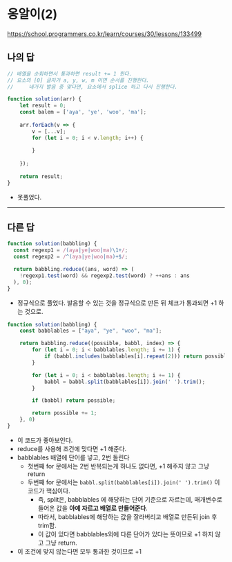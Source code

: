 # 옹알이(2)

https://school.programmers.co.kr/learn/courses/30/lessons/133499

## 나의 답

```js
// 배열을 순회하면서 통과하면 result += 1 한다.
// 요소의 [0] 글자가 a, y, w, m 이면 순서를 진행한다.
//     네가지 발음 중 맞다면, 요소에서 splice 하고 다시 진행한다.

function solution(arr) {
    let result = 0;
    const balem = ['aya', 'ye', 'woo', 'ma'];
    
    arr.forEach(v => {
        v = [...v];
        for (let i = 0; i < v.length; i++) {
            
        }
        
    });
    
    return result;
}
```

- 못풀었다.


---

## 다른 답

```js
function solution(babbling) {
  const regexp1 = /(aya|ye|woo|ma)\1+/;
  const regexp2 = /^(aya|ye|woo|ma)+$/;

  return babbling.reduce((ans, word) => (
    !regexp1.test(word) && regexp2.test(word) ? ++ans : ans
  ), 0);
}
```

- 정규식으로 풀었다. 발음할 수 있는 것을 정규식으로 만든 뒤 체크가 통과되면 +1 하는 것으로.

```js
function solution(babbling) {
    const babblables = ["aya", "ye", "woo", "ma"];

    return babbling.reduce((possible, babbl, index) => {
        for (let i = 0; i < babblables.length; i += 1) {
            if (babbl.includes(babblables[i].repeat(2))) return possible;
        }

        for (let i = 0; i < babblables.length; i += 1) {
            babbl = babbl.split(babblables[i]).join(' ').trim();
        }

        if (babbl) return possible;

        return possible += 1;
    }, 0)
}
```

- 이 코드가 좋아보인다.
- reduce를 사용해 조건에 맞다면 +1 해준다.
- babblables 배열에 단어를 넣고, 2번 돌린다
  - 첫번째 for 문에서는 2번 반복되는게 하나도 없다면, +1 해주지 않고 그냥 return
  - 두번째 for 문에서는 `babbl.split(babblables[i]).join(' ').trim()` 이 코드가 핵심이다.
    - 즉, split은, babblables 에 해당하는 단어 기준으로 자르는데, 매개변수로 들어온 값을 **아예 자르고 배열로 만들어준다**.
    - 따라서, babblables에 해당하는 값을 잘라버리고 배열로 만든뒤 join 후 trim함.
    - 이 값이 있다면 babblables외에 다른 단어가 있다는 뜻이므로 +1 하지 않고 그냥 return.
- 이 조건에 맞지 않는다면 모두 통과한 것이므로 +1